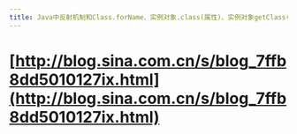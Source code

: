 ```yaml
---
title: Java中反射机制和Class.forName、实例对象.class(属性)、实例对象getClass()的区别
---
```


# [http://blog.sina.com.cn/s/blog_7ffb8dd5010127ix.html](http://blog.sina.com.cn/s/blog_7ffb8dd5010127ix.html)